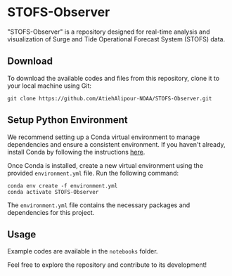 # STOFS-Observer
"STOFS-Observer" is a repository designed for real-time analysis and visualization of Surge and Tide Operational Forecast System (STOFS) data.

## Download

To download the available codes and files from this repository, clone it to your local machine using Git:

   ```
   git clone https://github.com/AtiehAlipour-NOAA/STOFS-Observer.git
   ```

## Setup Python Environment

We recommend setting up a Conda virtual environment to manage dependencies and ensure a consistent environment. If you haven't already, install Conda by following the instructions [here](https://docs.anaconda.com/free/miniconda/).

Once Conda is installed, create a new virtual environment using the provided `environment.yml` file. Run the following command:
   ```
  conda env create -f environment.yml
  conda activate STOFS-Observer
   ```

The `environment.yml` file contains the necessary packages and dependencies for this project.

## Usage

Example codes are available in the `notebooks` folder. 


Feel free to explore the repository and contribute to its development!

